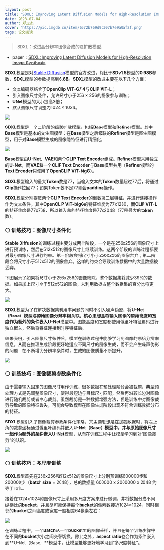 ```yaml
---
layout: post
title: 'SDXL: Improving Latent Diffusion Models for High-Resolution Image Synthesis'
date: 2023-07-04
author: 郑之杰
cover: 'https://pic.imgdb.cn/item/6672b769d9c307b7e9a0af2f.png'
tags: 论文阅读
---
```


> SDXL：改进高分辨率图像合成的隐扩散模型.

- paper：[SDXL: Improving Latent Diffusion Models for High-Resolution Image Synthesis](https://arxiv.org/abs/2307.01952)

**SDXL**模型是对[<font color=Blue>Stable Diffusion</font>](https://0809zheng.github.io/2022/06/18/ldm.html)模型的官方改进，相比于**SDv1.5**模型的**0.98B**参数，**SDXL**模型的参数提高到**6.6B**。**SDXL**模型的改进主要在以下几个方面：
- 文本编码器结合了**OpenClip ViT-G/14**与**CLIP ViT-L**；
- 引入图像尺寸条件，允许尺寸小于$256\times 256$的图像参与训练；
- **UNet**模型的大小提高3倍；
- 默认图像尺寸调整为$1024\times 1024$。

![](https://pic.imgdb.cn/item/6672b92ed9c307b7e9a39be9.png)

**SDXL**模型是一个二阶段的级联扩散模型，包括**Base**模型和**Refiner**模型。其中**Base**模型是基本的文生图模型；在**Base**模型之后级联的**Refiner**模型是图生图模型，用于对**Base**模型生成的图像隐特征进行精细化。

![](https://pic.imgdb.cn/item/6672baa1d9c307b7e9a72c4a.png)

**Base**模型由**U-Net**、**VAE**和两个**CLIP Text Encoder**组成。**Refiner**模型采用独立的**U-Net**，而**VAE**和一个**CLIP Text Encoder**与**Base**模型共用（**Refiner**模型的**Text Encoder**只使用了**OpenCLIP ViT-bigG**）。

**SDXL**模型输入的最大**Token**数是77，当输入文本的**Token**数量超过77后，将通过**Clip**操作拉回77；如果Token数不足77则会**padding**操作。

**SDXL**模型分别提取两个**CLIP Text Encoder**的倒数第二层特征，并进行连接操作作为文本条件。其中**OpenCLIP ViT-bigG**的特征维度为77x1280，而**CLIP ViT-L**的特征维度是77x768，所以输入总的特征维度是77x2048（77是最大的**token**数）。

### ⚪ 训练技巧：图像尺寸条件化

**Stable Diffusion**的训练过程主要分成两个阶段，一个是在256x256的图像尺寸上进行预训练，然后在512x512的图像尺寸上继续训练。这两个阶段的训练过程都要对最小图像尺寸进行约束。第一阶段会将尺寸小于256x256的图像舍弃；第二阶段会将尺寸小于512x512的图像舍弃。这样的约束会导致训练数据中的大量数据被丢弃。

下图展示了如果将尺寸小于256x256的图像筛除，整个数据集将减少39\%的数据。如果加上尺寸小于512x512的图像，未利用数据占整个数据集的百分比将更大。

![](https://pic.imgdb.cn/item/6672bd69d9c307b7e9ac4ad9.png)

**SDXL**模型为了在解决数据集利用率问题的同时不引入噪声伪影，将**U-Net（Base）**模型与原始图像分辨率相关联，核心思想是将输入图像的原始高度和宽度作为额外的条件嵌入**U-Net**模型中。图像高度和宽度都使用傅里叶特征编码进行独立嵌入，然后将特征连接到时序特征后。

结果表明，引入图像尺寸条件后，模型在训练过程中能够学习到图像的原始分辨率信息，从而在推理生成阶段更好地适应不同尺寸的图像生成，而不会产生噪声伪影的问题；在不断增大分辨率条件时，生成的图像质量不断提升。

![](https://pic.imgdb.cn/item/6672be15d9c307b7e9ade778.png)


### ⚪ 训练技巧：图像裁剪参数条件化

由于需要输入固定的图像尺寸用作训练，很多数据在预处理阶段会被裁剪。典型预处理方式是先调整图像尺寸，使得最短边与目标尺寸匹配，然后再沿较长边对图像进行随机裁剪或者中心裁剪。虽然裁剪是一种数据增强方法，但是训练中对图像裁剪导致的图像特征丢失，可能会导致模型在图像生成阶段出现不符合训练数据分布的特征。

**SDXL**模型引入了图像裁剪参数条件化策略。其主要思想是在加载数据时，将左上角的裁剪坐标通过傅里叶编码并嵌入**U-Net（Base）**模型中，并与原始图像尺寸一起作为额外的条件嵌入**U-Net**模型，从而在训练过程中让模型学习到对“图像裁剪”的认识。

![](https://pic.imgdb.cn/item/6672bee6d9c307b7e9afd798.png)

### ⚪ 训练技巧：多尺度训练

**SDXL**模型首先在256x256和512x512的图像尺寸上分别预训练600000步和200000步（**batch size** = 2048），总的数据量 600000 x 2000000 x 2048 约等于16亿。

接着在1024x1024的图像尺寸上采用多尺度方案来进行微调，并将数据分成不同纵横比的**bucket**，并且尽可能保持每个**bucket**的像素数接近1024×1024，同时相邻的**bucket**之间高度或宽度一般相差64像素左右：

![](https://pic.imgdb.cn/item/6672bf8ad9c307b7e9b15a0b.png)

在训练过程中，一个**Batch**从一个**bucket**里的图像采样，并且在每个训练步骤中在不同的**bucket**大小之间交替切换。除此之外，**aspect ratio**也会作为条件嵌入到**U-Net（Base）**模型中，让模型能够更好地学习到“多尺度特征”。